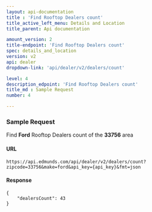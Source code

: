 ```yaml
---
layout: api-documentation
title : 'Find Rooftop Dealers count'
title_active_left_menu: Details and Location
title_parent: Api documentation

amount_version: 2
title-endpoint: 'Find Rooftop Dealers count'
spec: details_and_location
version: v2
api: dealer
dropdown-link: 'api/dealer/v2/dealers/count'

level: 4
description_edpoint: 'Find Rooftop Dealers count'
title_md : Sample Request
number: 4

---
```


### Sample Request

Find **Ford** Rooftop Dealers count of the **33756** area

#### URL

    https://api.edmunds.com/api/dealer/v2/dealers/count?zipcode=33756&make=ford&api_key={api_key}&fmt=json

#### Response

    {
        "dealersCount": 43
    }
    
